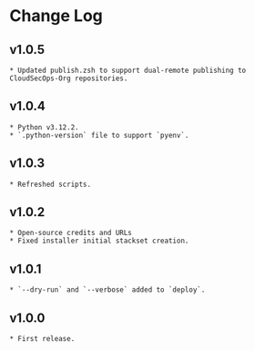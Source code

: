 # Change Log

## v1.0.5
    * Updated publish.zsh to support dual-remote publishing to CloudSecOps-Org repositories.

## v1.0.4
    * Python v3.12.2.
    * `.python-version` file to support `pyenv`.

## v1.0.3
    * Refreshed scripts.

## v1.0.2
    * Open-source credits and URLs
    * Fixed installer initial stackset creation.

## v1.0.1
    * `--dry-run` and `--verbose` added to `deploy`.

## v1.0.0
    * First release.
